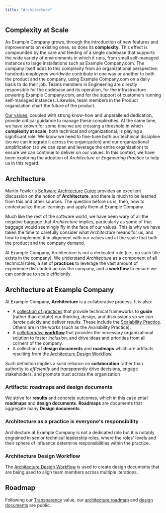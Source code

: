 ```yaml
---
title: "Architecture"
---
```


## Complexity at Scale

As Example Company grows, through the introduction of new features and improvements on
existing ones, so does its **complexity**. This effect is compounded by the
care and feeding of a single codebase that supports the wide variety of
environments in which it runs, from small self-managed instances to large
installations such as Example Company.com. The company itself adds to this complexity
from an organizational perspective: hundreds employees worldwide contribute in
one way or another to both the product and the company, using Example Company.com on a
daily basis to do their job. Teams members in Engineering are directly
responsible for the codebase and its operation, for the infrastructure powering
Example Company.com, and for the support of customers running self-managed instances.
Likewise, team members in the Product organization chart the future of the
product.

[Our values](/handbook/values/), coupled with strong know-how and unparalleled
dedication, provide critical guidance to manage these complexities. At the same
time, we have known for some time we are crossing a threshold in which
**complexity at scale**, both technical and organizational, is playing a
significant role. We know we need to fine-tune both our technical discipline
(so we can integrate it across the organization) and our organizational
amplification (so we can span and leverage the entire organization) to ensure
we can continue to deliver on our values. In this context, we have been
exploring the adoption of *Architecture* or *Engineering Practice* to help us
in this regard.

## Architecture

Martin Fowler's [Software Architecture Guide](https://martinfowler.com/architecture/)
provides an excellent discussion on the notion of **Architecture**, and there
is much to be learned from this and other sources. The question before us is,
then, how to contextualize those learnings and apply them at Example Company.

Much like the rest of the software world, we have been wary of all the negative
baggage that *Architecture* implies, particularly as some of that baggage would
seemingly fly in the face of our values. This is why we have taken the time to
carefully consider what *Architecture* means for us, and how to implement it in
alignment with our values and at the scale that both the product and the
company demand.

At Example Company, Architecture is not a dedicated role
(i.e., no such title exists in the company). We understand *Architecture* as a
component of all technical roles, a set of **practices** to leverage the vast
amount of experience distributed across the company, and a **workflow** to
ensure we can continue to scale efficiently.

## Architecture at Example Company

At Example Company, **Architecture** is a collaborative process. It is also:

- A [collection of practices](practice/) that provide technical frameworks to
  **guide** (rather than dictate) our thinking, design, and discussions so we
  can *iterate* quickly and deliver *results*. These include the
  [Scalability Practice](practice/scalability/). Others are in the works (such as the
  Availability Practice).
- A [*collaborative* **workflow**](workflow/) that provides the necessary
  organizational solution to foster *inclusion*, and drive ideas and priorities
  from all corners of the company.
- A collection of **design documents** and **roadmaps** which are artifacts
  resulting from the [Architecture Design Workflow](workflow/).

Such definition implies a solid reliance on **collaboration** rather than
authority to *efficiently* and *transparently* drive decisions, engage
stakeholders, and promote trust across the organization

### Artifacts: roadmaps and design documents

We strive for **results** and concrete outcomes, which in this case entail
**roadmaps** and **design documents**. **Roadmaps** are documents that
aggregate many **Design documents**.

### Architecture as a practice is everyone's responsibility

Architecture at Example Company is not a dedicated role but it is notably engrained in senior
technical leadership roles, where the roles' levels and their sphere of
influence determine responsibilities within the practice.

### Architecture Design Workflow

The [Architecture Design Workflow](workflow/) is used to create design
documents that are being used to align team members across multiple iterations.

## Roadmap

Following our [Transparency](/handbook/values/#transparency)
value, our [architecture roadmap](roadmap/) and
[design documents](design-documents/) are public.
